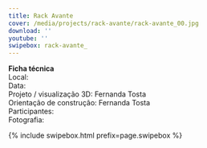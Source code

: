 ```yaml
---
title: Rack Avante
cover: /media/projects/rack-avante/rack-avante_00.jpg
download: ''
youtube: ''
swipebox: rack-avante_
---
```

**Ficha técnica**  
Local:  
Data:  
Projeto / visualização 3D: Fernanda Tosta  
Orientação de construção: Fernanda Tosta  
Participantes:  
Fotografia:  

{% include swipebox.html prefix=page.swipebox %}
